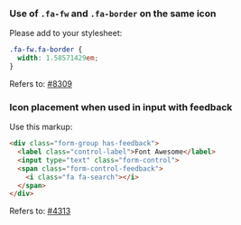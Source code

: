 ### Use of `.fa-fw` and `.fa-border` on the same icon
Please add to your stylesheet:
```css
.fa-fw.fa-border {
  width: 1.58571429em;
}
```

Refers to: [#8309](https://github.com/FortAwesome/Font-Awesome/issues/8309)

### Icon placement when used in input with feedback
Use this markup:
```html
<div class="form-group has-feedback">
  <label class="control-label">Font Awesome</label>
  <input type="text" class="form-control">
  <span class="form-control-feedback">
    <i class="fa fa-search"></i>
  </span>
</div>
```

Refers to: [#4313](https://github.com/FortAwesome/Font-Awesome/issues/4313)
